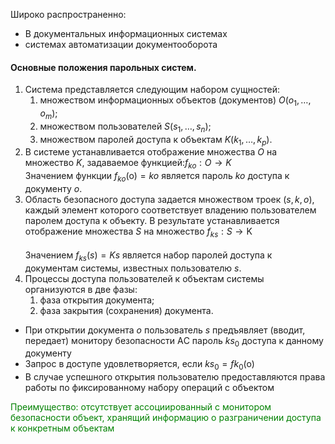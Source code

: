 Широко распространенно:
- В документальных информационных системах
- системах автоматизации документооборота

#### Основные положения парольных систем.

1. Система представляется следующим набором сущностей:
	1. множеством информационных объектов (документов) $O\left(o_1, \ldots, o_m\right)$;
	1. множеством пользователей $S\left(s_1, \ldots, s_n\right)$;
	1. множеством паролей доступа к объектам $K\left(k_1, \ldots, k_p\right)$.
2. В системе устанавливается отображение множества $O$ на множество $K$, задаваемое функцией:$f_{k o}: O \rightarrow K$<br>Значением функции $f_{k o}(\mathrm{o})=k o$ является пароль $ko$ доступа к документу $o$.
3. Область безопасного доступа задается множеством троек $(s,k,o)$, каждый элемент которого соответствует владению пользователем паролем доступа к объекту. В результате устанавливается отображение множества $S$ на множество $f_{k s}: S \rightarrow \mathrm{K}$<br><br>Значением $f_{k s}(s)=K s$ является набор паролей доступа к документам системы, известных пользователю $s$.
4. Процессы доступа пользователей к объектам системы организуются в две фазы:
	1. фаза открытия документа;
	1. фаза закрытия (сохранения) документа.

- При открытии документа $o$ пользователь $s$ предъявляет (вводит, передает) монитору безопасности AС пароль $k s_0$ доступа к данному документу
- Запрос в доступе удовлетворяется, если $k s_0=f k_0(\mathrm{o})$
- В случае успешного открытия пользователю предоставляются права работы по фиксированному набору операций с объектом

<span style="color:green">Преимущество: отсутствует ассоциированный с монитором безопасности объект, хранящий информацию о разграничении доступа к конкретным объектам</span>